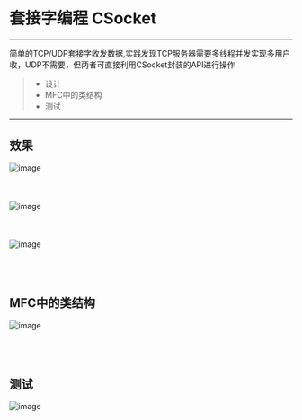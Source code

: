 # 套接字编程 CSocket
------

简单的TCP/UDP套接字收发数据,实践发现TCP服务器需要多线程并发实现多用户收，UDP不需要，但两者可直接利用CSocket封装的API进行操作
> * 设计
> * MFC中的类结构
> * 测试

------
## 效果
![image](https://github.com/luguanxing/Windows-C-Projects/blob/master/23-%E5%A5%97%E6%8E%A5%E5%AD%97%E7%BC%96%E7%A8%8B/pictures/server.jpg?raw=true)<br>
<br><br><br>
![image](https://github.com/luguanxing/Windows-C-Projects/blob/master/23-%E5%A5%97%E6%8E%A5%E5%AD%97%E7%BC%96%E7%A8%8B/pictures/client.jpg?raw=true)<br>
<br><br><br>
![image](https://github.com/luguanxing/Windows-C-Projects/blob/master/23-%E5%A5%97%E6%8E%A5%E5%AD%97%E7%BC%96%E7%A8%8B/pictures/demo1.gif?raw=true)<br>
<br><br><br>
## MFC中的类结构
![image](https://github.com/luguanxing/Windows-C-Projects/blob/master/23-%E5%A5%97%E6%8E%A5%E5%AD%97%E7%BC%96%E7%A8%8B/pictures/class.jpg?raw=true)<br>
<br><br><br>
## 测试
![image](https://github.com/luguanxing/Windows-C-Projects/blob/master/23-%E5%A5%97%E6%8E%A5%E5%AD%97%E7%BC%96%E7%A8%8B/pictures/demo2.gif?raw=true)<br>
<br><br><br>




